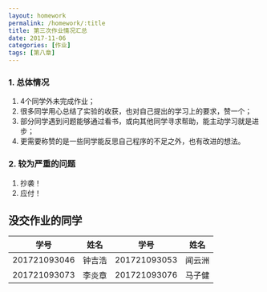 ```yaml
---
layout: homework
permalink: /homework/:title
title: 第三次作业情况汇总
date: 2017-11-06
categories: [作业]
tags: [第八章]
---
```

### 1. 总体情况
1. 4个同学外未完成作业；
1. 很多同学用心总结了实验的收获，也对自己提出的学习上的要求，赞一个；    
2. 部分同学遇到问题能够通过看书，或向其他同学寻求帮助，能主动学习就是进步；    
3. 更需要称赞的是一些同学能反思自己程序的不足之外，也有改进的想法。    

### 2. 较为严重的问题
1. 抄袭！    
1. 应付！

## 没交作业的同学

| 学号 | 姓名 | 学号 | 姓名 |
| --- | --- | --- | ---|
|201721093046|钟吉浩|201721093053|闻云洲|
|201721093073|李炎章	|201721093076|马子健|